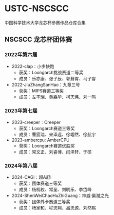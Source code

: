# USTC-NSCSCC
中国科学技术大学龙芯杯参赛作品仓库合集

## NSCSCC 龙芯杯团体赛

### 2022年第六届

* 2022-clap：小步快跑
  * 获奖：Loongarch挑战赛道二等奖
  * 成员：乐亦康、张子辰、郭耸霄、马子睿
* 2022-JiuZhangSanHao：九章三号
  * 获奖：MIPS赛道三等奖
  * 成员：左丰瑞、黄霖华、柯志伟、刘一鸣

### 2023年第七届

* 2023-creeper：Creeper
  * 获奖：Loongarch赛道三等奖
  * 成员：曹宸瑞、来泽远、徐翊然、徐航宇
* 2023-ambercpu: AmberCPU
  * 获奖：Loongarch赛道优胜奖
  * 成员：常文正、刘睿博、闫泽轩、于硕

### 2024年第八届

* 2024-CAGI：超A赶I
  * 获奖：团体赛道三等奖
  * 成员：杨柄权、常圣、刘明乐、李岱峰
* 2024-ShenWeiChaoHuZhiGuang：神威·巢湖之光
  * 获奖：团体外卡赛道三等奖
  * 成员：杨家和、程思翔、吕思源、刘然熙

